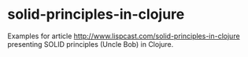 # solid-principles-in-clojure

Examples for article http://www.lispcast.com/solid-principles-in-clojure presenting SOLID principles (Uncle Bob) in Clojure.